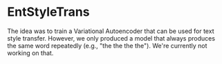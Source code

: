 # EntStyleTrans
The idea was to train a Variational Autoencoder that can be used for text style transfer. However, we only produced a model that always produces the same word repeatedly (e.g., "the the the the"). We're currently not working on that.

